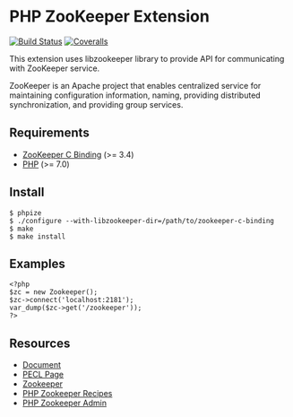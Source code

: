 # PHP ZooKeeper Extension

[![Build Status](https://img.shields.io/travis/php-zookeeper/php-zookeeper/master.svg?style=flat-square)](https://travis-ci.org/php-zookeeper/php-zookeeper)
[![Coveralls](https://img.shields.io/coveralls/php-zookeeper/php-zookeeper.svg?style=flat-square)](https://coveralls.io/r/php-zookeeper/php-zookeeper?branch=master)

This extension uses libzookeeper library to provide API for communicating with
ZooKeeper service.

ZooKeeper is an Apache project that enables centralized service for maintaining
configuration information, naming, providing distributed synchronization, and
providing group services.

## Requirements

* [ZooKeeper C Binding](https://zookeeper.apache.org/) (>= 3.4)
* [PHP](http://www.php.net/) (>= 7.0)

## Install

    $ phpize
    $ ./configure --with-libzookeeper-dir=/path/to/zookeeper-c-binding
    $ make
    $ make install

## Examples

    <?php
    $zc = new Zookeeper();
    $zc->connect('localhost:2181');
    var_dump($zc->get('/zookeeper'));
    ?>

## Resources
 * [Document](https://secure.php.net/manual/en/book.zookeeper.php)
 * [PECL Page](https://pecl.php.net/package/zookeeper)
 * [Zookeeper](https://zookeeper.apache.org/)
 * [PHP Zookeeper Recipes](https://github.com/Gutza/php-zookeeper-recipes)
 * [PHP Zookeeper Admin](https://github.com/Timandes/zookeeper-admin)
